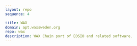 ```yaml
---
layout: repo
sequence: 4

title: WAX
domain: apt.waxsweden.org
repo: wax
description: WAX Chain port of EOSIO and related software.
---
```

